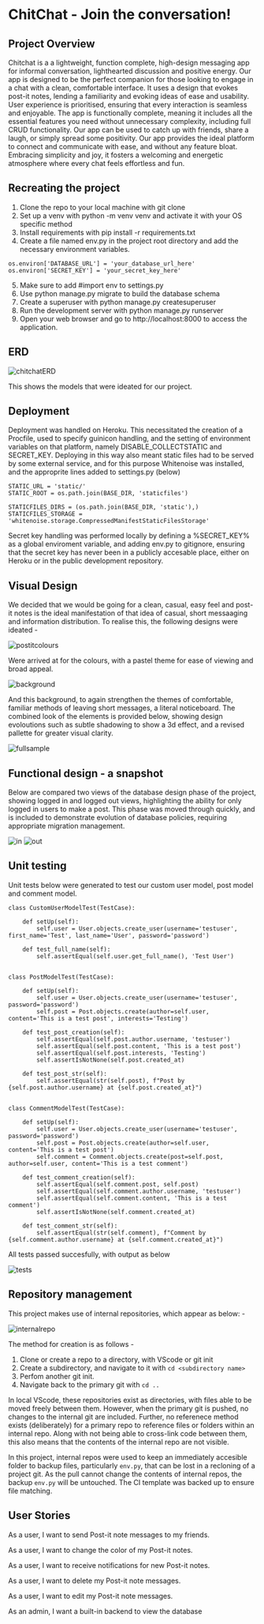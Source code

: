 # ChitChat - Join the conversation!

## Project Overview
Chitchat is a a lightweight, function complete, high-design messaging app for informal conversation, lighthearted discussion and
positive energy. Our app is designed to be the perfect companion for those looking to engage in a chat with a clean, comfortable 
interface. It uses a design that evokes post-it notes, lending a familiarity and evoking ideas of ease and usability. User experience 
is prioritised, ensuring that every interaction is seamless and enjoyable. The app is functionally complete, meaning it includes all 
the essential features you need without unnecessary complexity, including full CRUD functionality. Our app can be used to catch up with 
friends, share a laugh, or simply spread some positivity. Our app provides the ideal platform to connect and communicate with ease, and 
without any feature bloat. Embracing simplicity and joy, it fosters a welcoming and energetic atmosphere where every chat feels 
effortless and fun.

## Recreating the project
1. Clone the repo to your local machine with git clone
2. Set up a venv with python -m venv venv and activate it with your OS specific method
3. Install requirements with pip install -r requirements.txt
4. Create a file named env.py in the project root directory and add the necessary      environment variables.
```
os.environ['DATABASE_URL'] = 'your_database_url_here'
os.environ['SECRET_KEY'] = 'your_secret_key_here'
```
5. Make sure to add #import env to settings.py
6. Use python manage.py migrate to build the database schema
7. Create a superuser with python manage.py createsuperuser
8. Run the development server with python manage.py runserver
9. Open your web browser and go to http://localhost:8000 to access the application.

## ERD

![chitchatERD](readmeimages/ChitchatERD.png)

This shows the models that were ideated for our project.

## Deployment

Deployment was handled on Heroku. This necessitated the creation of a Procfile, used to specify guinicon handling, and the setting of 
environment variables on that platform, namely DISABLE_COLLECTSTATIC and SECRET_KEY. 
Deploying in this way also meant static files had to be served by some external service, and for this purpose Whitenoise was installed,
and the approprite lines added to settings.py (below)
```
STATIC_URL = 'static/'
STATIC_ROOT = os.path.join(BASE_DIR, 'staticfiles')

STATICFILES_DIRS = (os.path.join(BASE_DIR, 'static'),)
STATICFILES_STORAGE = 'whitenoise.storage.CompressedManifestStaticFilesStorage'
```

Secret key handling was performed locally by defining a %SECRET_KEY% as a global enviroment variable, and adding env.py to gitignore,
ensuring that the secret key has never been in a publicly accesable place, either on Heroku or in the public development repository.

## Visual Design  
We decided that we would be going for a clean, casual, easy feel and post-it notes is the ideal manifestation of that idea of casual, 
short messaaging and information distribution. To realise this, the following designs were ideated - 

![postitcolours](readmeimages/postitpalette.png)

Were arrived at for the colours, with a pastel theme for ease of viewing and broad appeal.

![background](readmeimages/sampleempty.png)

And this background, to again strengthen the themes of comfortable, familiar methods of leaving short messages, a literal noticeboard. 
The combined look of the elements is provided below, showing design evoloutions such as subtle shadowing to show a 3d effect, and a 
revised pallette for greater visual clarity.

![fullsample](readmeimages/combinedlook.png)

## Functional design - a snapshot

Below are compared two views of the database design phase of the project, showing logged in and logged out views, highlighting the 
ability for only logged in users to make a post. This phase was moved through quickly, and is included to demonstrate evolution of 
database policies, requiring appropriate migration management. 

![in](readmeimages/loggedin.png)
![out](readmeimages/loggedout.png)

## Unit testing

Unit tests below were generated to test our custom user model, post model and comment model.

```
class CustomUserModelTest(TestCase):

    def setUp(self):
        self.user = User.objects.create_user(username='testuser', first_name='Test', last_name='User', password='password')

    def test_full_name(self):
        self.assertEqual(self.user.get_full_name(), 'Test User')


class PostModelTest(TestCase):

    def setUp(self):
        self.user = User.objects.create_user(username='testuser', password='password')
        self.post = Post.objects.create(author=self.user, content='This is a test post', interests='Testing')

    def test_post_creation(self):
        self.assertEqual(self.post.author.username, 'testuser')
        self.assertEqual(self.post.content, 'This is a test post')
        self.assertEqual(self.post.interests, 'Testing')
        self.assertIsNotNone(self.post.created_at)

    def test_post_str(self):
        self.assertEqual(str(self.post), f"Post by {self.post.author.username} at {self.post.created_at}")


class CommentModelTest(TestCase):

    def setUp(self):
        self.user = User.objects.create_user(username='testuser', password='password')
        self.post = Post.objects.create(author=self.user, content='This is a test post')
        self.comment = Comment.objects.create(post=self.post, author=self.user, content='This is a test comment')

    def test_comment_creation(self):
        self.assertEqual(self.comment.post, self.post)
        self.assertEqual(self.comment.author.username, 'testuser')
        self.assertEqual(self.comment.content, 'This is a test comment')
        self.assertIsNotNone(self.comment.created_at)

    def test_comment_str(self):
        self.assertEqual(str(self.comment), f"Comment by {self.comment.author.username} at {self.comment.created_at}")
```
All tests passed succesfully, with output as below

![tests](readmeimages/unittests.png)

## Repository management

This project makes use of internal repositories, which appear as below: -

![internalrepo](readmeimages/internalrepo.png)

The method for creation is as follows - 
1. Clone or create a repo to a directory, with VScode or git init
2. Create a subdirectory, and navigate to it with `cd <subdirectory name>`
3. Perfom  another git init.
4. Navigate back to the primary git with `cd ..`

In local VScode, these repositories exist as directories, with files able to be moved freely between them. However, when the primary 
git is pushed, no changes to the internal git are included. Further, no referenece method exists (deliberately) for a primary repo to 
reference files or folders within an internal repo. Along with not being able to cross-link code between them, this also means that the 
contents of the internal repo are not visible.<br>

In this project, internal repos were used to keep an immediately accesible folder to backup files, particularly `env.py`, that can be
lost in a recloning of a project git. As the pull cannot change the contents of internal repos, the backup `env.py` will be untouched.
The CI template was backed up to ensure file matching.


## User Stories
As a user, I want to send Post-it note messages to my friends.

As a user, I want to change the color of my Post-it notes.

As a user, I want to receive notifications for new Post-it notes.

As a user, I want to delete my Post-it note messages.

As a user, I want to edit my Post-it note messages.

As an admin, I want a built-in backend to view the database

